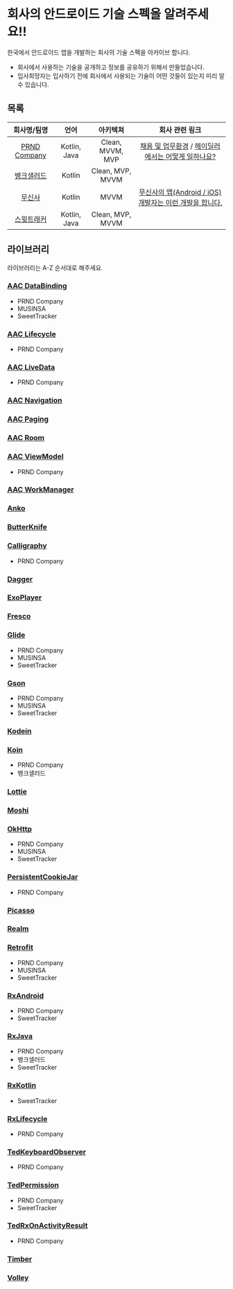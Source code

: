 # 회사의 안드로이드 기술 스펙을 알려주세요!!
한국에서 안드로이드 앱을 개발하는 회사의 기술 스펙을 아카이브 합니다.  
- 회사에서 사용하는 기술을 공개하고 정보를 공유하기 위해서 만들었습니다.
- 입사희망자는 입사하기 전에 회사에서 사용되는 기술이 어떤 것들이 있는지 미리 알 수 있습니다.

## 목록
|회사명/팀명|언어|아키텍쳐|회사 관련 링크|
|:-:|:-:|:-:|:-:|
|[PRND Company](https://prnd.co.kr/)|Kotlin, Java|Clean, MVVM, MVP|[채용 및 업무환경](https://prnd.co.kr/hiring) / [헤이딜러에서는 어떻게 일하나요?](https://medium.com/prnd/%ED%97%A4%EC%9D%B4%EB%94%9C%EB%9F%AC%EC%97%90%EC%84%9C%EB%8A%94-%EC%96%B4%EB%96%BB%EA%B2%8C-%EC%9D%BC%ED%95%98%EB%82%98%EC%9A%94-1fa02b4361b5)|
|[뱅크샐러드](https://banksalad.com/)|Kotlin|Clean, MVP, MVVM||
|[무신사](https://store.musinsa.com/)|Kotlin|MVVM|[무신사의 앱(Android / iOS) 개발자는 이런 개발을 합니다.](https://github.com/musinsa/about/blob/master/app.md)|
|[스윗트래커](http://www.sweettracker.co.kr/)|Kotlin, Java|Clean, MVP, MVVM||



## 라이브러리
라이브러리는 A-Z 순서대로 해주세요.

### [AAC DataBinding](https://developer.android.com/topic/libraries/data-binding)
- PRND Company
- MUSINSA
- SweetTracker

### [AAC Lifecycle](https://developer.android.com/topic/libraries/architecture/lifecycle)
- PRND Company

### [AAC LiveData](https://developer.android.com/topic/libraries/architecture/livedata)
- PRND Company

### [AAC Navigation](https://developer.android.com/guide/navigation/)

### [AAC Paging](https://developer.android.com/topic/libraries/architecture/paging/)

### [AAC Room](https://developer.android.com/topic/libraries/architecture/room)

### [AAC ViewModel](https://developer.android.com/topic/libraries/architecture/viewmodel)
- PRND Company

### [AAC WorkManager](https://developer.android.com/topic/libraries/architecture/workmanager)

### [Anko](https://github.com/Kotlin/anko)

### [ButterKnife](https://github.com/JakeWharton/butterknife)

### [Calligraphy](https://github.com/chrisjenx/Calligraphy)
- PRND Company

### [Dagger](https://github.com/google/dagger)


### [ExoPlayer](https://github.com/google/ExoPlayer)

### [Fresco](https://github.com/facebook/fresco)

### [Glide](https://github.com/bumptech/glide)
- PRND Company
- MUSINSA
- SweetTracker

### [Gson](https://github.com/google/gson)
- PRND Company
- MUSINSA
- SweetTracker

### [Kodein](https://github.com/Kodein-Framework/Kodein-DI)

### [Koin](https://github.com/InsertKoinIO/koin)
- PRND Company
- 뱅크샐러드

### [Lottie](https://github.com/airbnb/lottie-android)

### [Moshi](https://github.com/square/moshi)

### [OkHttp](https://github.com/square/okhttp)
- PRND Company
- MUSINSA
- SweetTracker

### [PersistentCookieJar](https://github.com/franmontiel/PersistentCookieJar)
- PRND Company

### [Picasso](https://github.com/square/picasso)

### [Realm](https://github.com/realm/realm-java)

### [Retrofit](https://github.com/square/retrofit)
- PRND Company
- MUSINSA
- SweetTracker

### [RxAndroid](https://github.com/ReactiveX/RxAndroid)
- PRND Company
- SweetTracker

### [RxJava](https://github.com/ReactiveX/RxJava)
- PRND Company
- 뱅크샐러드
- SweetTracker

### [RxKotlin](https://github.com/ReactiveX/RxKotlin)
- SweetTracker

### [RxLifecycle](https://github.com/trello/RxLifecycle)
- PRND Company

### [TedKeyboardObserver](https://github.com/ParkSangGwon/TedKeyboardObserver)
- PRND Company

### [TedPermission](https://github.com/ParkSangGwon/TedPermission)
- PRND Company
- SweetTracker

### [TedRxOnActivityResult](https://github.com/ParkSangGwon/TedRxOnActivityResult)
- PRND Company

### [Timber](https://github.com/JakeWharton/timber)

### [Volley](https://github.com/google/volley)
